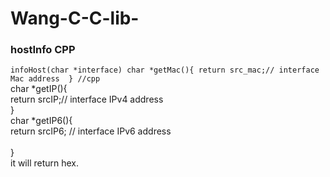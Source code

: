 # Wang-C-C-lib-
### hostInfo CPP

`infoHost(char *interface)
char *getMac(){
			return src_mac;// interface Mac address	
} //cpp`</br>
char *getIP(){</br>
			return srcIP;// interface IPv4 address</br>	
}	</br>
char *getIP6(){	</br>
			return srcIP6; // interface IPv6 address</br>	
}	</br>
it will return hex.	</br>

